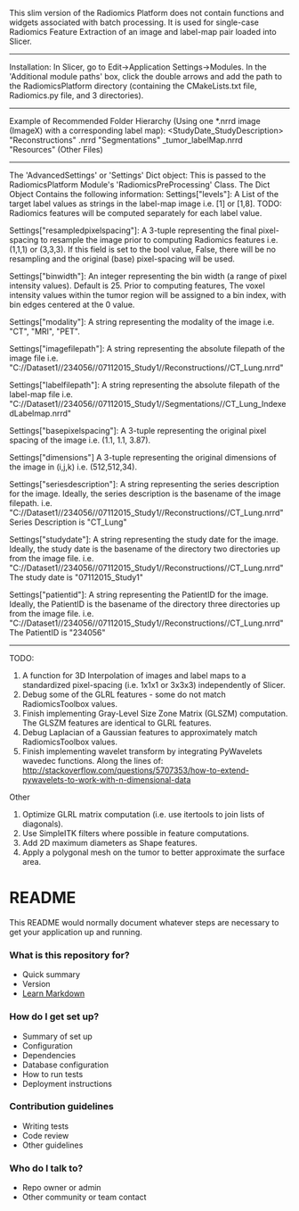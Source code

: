 This slim version of the Radiomics Platform does not contain functions and widgets associated with batch processing. 
It is used for single-case Radiomics Feature Extraction of an image and label-map pair loaded into Slicer.

---------------------------------------------------------------------------------------------------------------------------------------

Installation:
In Slicer, go to Edit->Application Settings->Modules. In the 'Additional module paths' box, click the double arrows 
and add the path to the RadiomicsPlatform directory (containing the CMakeLists.txt file, Radiomics.py file, and 3 directories).

---------------------------------------------------------------------------------------------------------------------------------------

Example of Recommended Folder Hierarchy (Using one *.nrrd image (ImageX) with a corresponding label map):
    <DatasetName>
        <PatientID>
            <StudyDate_StudyDescription>
                "Reconstructions"
                    <ImageXSeriesDescription>.nrrd
                "Segmentations"
                    <ImageXSeriesDescription>_tumor_labelMap.nrrd
                "Resources"
                    (Other Files)

---------------------------------------------------------------------------------------------------------------------------------------

The 'AdvancedSettings' or 'Settings' Dict object:
This is passed to the RadiomicsPlatform Module's 'RadiomicsPreProcessing' Class. The Dict Object Contains the following information:
Settings["levels"]: 
  A List of the target label values as strings in the 
  label-map image i.e. [1] or [1,8]. 
  TODO: Radiomics features will be computed separately for each label value.
  
Settings["resampledpixelspacing"]:
  A 3-tuple representing the final pixel-spacing to resample the image
  prior to computing Radiomics features i.e. (1,1,1) or (3,3,3).
  If this field is set to the bool value, False, there will be no resampling
  and the original (base) pixel-spacing will be used.

Settings["binwidth"]:
  An integer representing the bin width (a range of pixel intensity values). Default is 25.
  Prior to computing features, The voxel intensity values within the tumor region 
  will be assigned to a bin index, with bin edges centered at the 0 value.
    
Settings["modality"]:
  A string representing the modality of the image i.e. "CT", "MRI", "PET". 

Settings["imagefilepath"]:
  A string representing the absolute filepath of the image file
  i.e. "C://Dataset1//234056//07112015_Study1//Reconstructions//CT_Lung.nrrd"

Settings["labelfilepath"]:
  A string representing the absolute filepath of the label-map file
  i.e. "C://Dataset1//234056//07112015_Study1//Segmentations//CT_Lung_IndexedLabelmap.nrrd"
  
Settings["basepixelspacing"]:
  A 3-tuple representing the original pixel spacing of the image i.e. (1.1, 1.1, 3.87).

Settings["dimensions"]
  A 3-tuple representing the original dimensions of the image in (i,j,k) i.e. (512,512,34).

Settings["seriesdescription"]:
  A string representing the series description for the image. 
  Ideally, the series description is the basename of the image filepath.
  i.e. "C://Dataset1//234056//07112015_Study1//Reconstructions//CT_Lung.nrrd"
    Series Description is "CT_Lung"
  
Settings["studydate"]:
  A string representing the study date for the image. 
  Ideally, the study date is the basename of the directory two directories up from the image file.
  i.e. "C://Dataset1//234056//07112015_Study1//Reconstructions//CT_Lung.nrrd"
    The study date is "07112015_Study1"
    
Settings["patientid"]:
  A string representing the PatientID for the image. 
  Ideally, the PatientID is the basename of the directory three directories up from the image file.
  i.e. "C://Dataset1//234056//07112015_Study1//Reconstructions//CT_Lung.nrrd"
    The PatientID is "234056"

---------------------------------------------------------------------------------------------------------------------------------------


TODO: 
1) A function for 3D Interpolation of images and label maps to a standardized pixel-spacing (i.e. 1x1x1 or 3x3x3) independently of Slicer.
2) Debug some of the GLRL features - some do not match RadiomicsToolbox values.
3) Finish implementing Gray-Level Size Zone Matrix (GLSZM) computation. The GLSZM features are identical to GLRL features. 
4) Debug Laplacian of a Gaussian features to approximately match RadiomicsToolbox values.
5) Finish implementing wavelet transform by integrating PyWavelets wavedec functions. 
    Along the lines of:
    http://stackoverflow.com/questions/5707353/how-to-extend-pywavelets-to-work-with-n-dimensional-data

Other
1) Optimize GLRL matrix computation (i.e. use itertools to join lists of diagonals).
2) Use SimpleITK filters where possible in feature computations.
3) Add 2D maximum diameters as Shape features.
4) Apply a polygonal mesh on the tumor to better approximate the surface area. 


# README #

This README would normally document whatever steps are necessary to get your application up and running.

### What is this repository for? ###

* Quick summary
* Version
* [Learn Markdown](https://bitbucket.org/tutorials/markdowndemo)

### How do I get set up? ###

* Summary of set up
* Configuration
* Dependencies
* Database configuration
* How to run tests
* Deployment instructions

### Contribution guidelines ###

* Writing tests
* Code review
* Other guidelines

### Who do I talk to? ###

* Repo owner or admin
* Other community or team contact